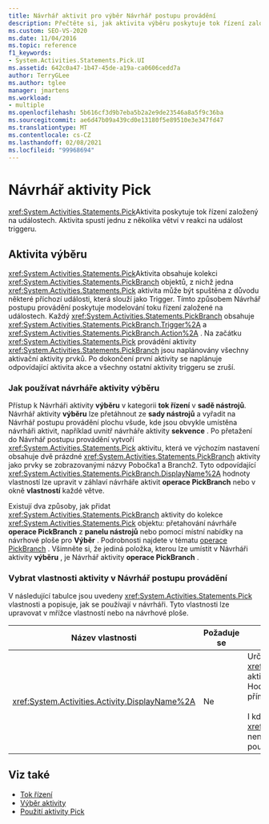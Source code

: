```yaml
---
title: Návrhář aktivit pro výběr Návrhář postupu provádění
description: Přečtěte si, jak aktivita výběru poskytuje tok řízení založený na událostech a v reakci na triggerovou událost spouští jednu z několika větví.
ms.custom: SEO-VS-2020
ms.date: 11/04/2016
ms.topic: reference
f1_keywords:
- System.Activities.Statements.Pick.UI
ms.assetid: 642c0a47-1b47-45de-a19a-ca0606cedd7a
author: TerryGLee
ms.author: tglee
manager: jmartens
ms.workload:
- multiple
ms.openlocfilehash: 5b616cf3d9b7eba5b2a2e9de23546a8a5f9c36ba
ms.sourcegitcommit: ae6d47b09a439cd0e13180f5e89510e3e347fd47
ms.translationtype: MT
ms.contentlocale: cs-CZ
ms.lasthandoff: 02/08/2021
ms.locfileid: "99968694"
---
```

# <a name="pick-activity-designer"></a>Návrhář aktivity Pick

<xref:System.Activities.Statements.Pick>Aktivita poskytuje tok řízení založený na událostech. Aktivita spustí jednu z několika větví v reakci na událost triggeru.

## <a name="the-pick-activity"></a>Aktivita výběru

<xref:System.Activities.Statements.Pick>Aktivita obsahuje kolekci <xref:System.Activities.Statements.PickBranch> objektů, z nichž jedna <xref:System.Activities.Statements.Pick> aktivita může být spuštěna z důvodu některé příchozí události, která slouží jako Trigger. Tímto způsobem Návrhář postupu provádění poskytuje modelování toku řízení založené na událostech. Každý <xref:System.Activities.Statements.PickBranch> obsahuje <xref:System.Activities.Statements.PickBranch.Trigger%2A> a <xref:System.Activities.Statements.PickBranch.Action%2A> . Na začátku <xref:System.Activities.Statements.Pick> provádění aktivity <xref:System.Activities.Statements.PickBranch> jsou naplánovány všechny aktivační aktivity prvků. Po dokončení první aktivity se naplánuje odpovídající aktivita akce a všechny ostatní aktivity triggeru se zruší.

### <a name="how-to-use-the-pick-activity-designer"></a>Jak používat návrháře aktivity výběru

Přístup k Návrháři aktivity **výběru** v kategorii **tok řízení** v **sadě nástrojů**. Návrhář aktivity **výběru** lze přetáhnout ze **sady nástrojů** a vyřadit na Návrhář postupu provádění plochu všude, kde jsou obvykle umístěna návrháři aktivit, například uvnitř návrháře aktivity **sekvence** . Po přetažení do Návrhář postupu provádění vytvoří <xref:System.Activities.Statements.Pick> aktivitu, která ve výchozím nastavení obsahuje dvě prázdné <xref:System.Activities.Statements.PickBranch> aktivity jako prvky se zobrazovanými názvy Pobočka1 a Branch2. Tyto odpovídající <xref:System.Activities.Statements.PickBranch.DisplayName%2A> hodnoty vlastností lze upravit v záhlaví návrháře aktivit **operace PickBranch** nebo v okně **vlastností** každé větve.

Existují dva způsoby, jak přidat <xref:System.Activities.Statements.PickBranch> aktivity do kolekce <xref:System.Activities.Statements.Pick> objektu: přetahování návrháře **operace PickBranch** z **panelu nástrojů** nebo pomocí místní nabídky na návrhové ploše pro **Výběr** . Podrobnosti najdete v tématu [operace PickBranch](../workflow-designer/pickbranch-activity-designer.md) . Všimněte si, že jediná položka, kterou lze umístit v Návrháři aktivity **výběru** , je Návrhář aktivity **operace PickBranch** .

### <a name="pick-activity-properties-in-the-workflow-designer"></a>Vybrat vlastnosti aktivity v Návrhář postupu provádění

V následující tabulce jsou uvedeny <xref:System.Activities.Statements.Pick> vlastnosti a popisuje, jak se používají v návrháři. Tyto vlastnosti lze upravovat v mřížce vlastností nebo na návrhové ploše.

|Název vlastnosti|Požaduje se|Využití|
|-|--------------|-|
|<xref:System.Activities.Activity.DisplayName%2A>|Ne|Určuje popisný název <xref:System.Activities.Statements.Pick> návrháře aktivit v hlavičce. Výchozí hodnota je vybrat. Hodnotu lze upravit v mřížce vlastností nebo přímo v záhlaví návrháře aktivit.<br /><br /> I když <xref:System.Activities.Activity.DisplayName%2A> není nezbytně nutné, je osvědčeným postupem použití jednoho.|

## <a name="see-also"></a>Viz také

- [Tok řízení](../workflow-designer/control-flow-activity-designers.md)
- [Výběr aktivity](/dotnet/framework/windows-workflow-foundation/pick-activity)
- [Použití aktivity Pick](/dotnet/framework/windows-workflow-foundation/samples/using-the-pick-activity)